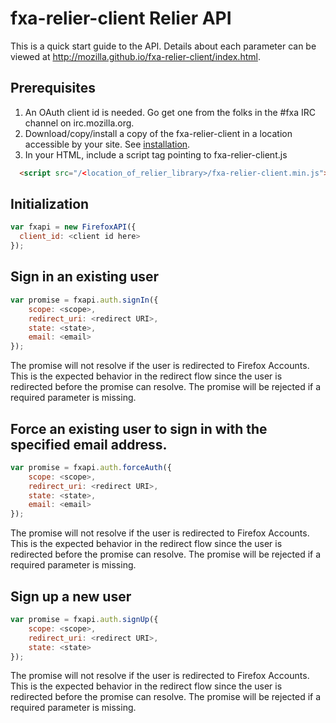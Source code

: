 # fxa-relier-client Relier API

This is a quick start guide to the API. Details about each parameter
can be viewed at http://mozilla.github.io/fxa-relier-client/index.html.

## Prerequisites
1. An OAuth client id is needed. Go get one from the folks in the #fxa IRC channel on irc.mozilla.org.
2. Download/copy/install a copy of the fxa-relier-client in a location accessible by your site. See [installation](./README.md#installation).
3. In your HTML, include a script tag pointing to fxa-relier-client.js
```html
  <script src="/<location_of_relier_library>/fxa-relier-client.min.js"></script>
```

## Initialization

```js
var fxapi = new FirefoxAPI({
  client_id: <client id here>
});
```

## Sign in an existing user

```js
var promise = fxapi.auth.signIn({
    scope: <scope>,
    redirect_uri: <redirect URI>,
    state: <state>,
    email: <email>
});
```

The promise will not resolve if the user is redirected to Firefox Accounts. This is the expected behavior in the redirect flow since the user is redirected before the promise can resolve. The promise will be rejected if a required parameter is missing.

## Force an existing user to sign in with the specified email address.

```js
var promise = fxapi.auth.forceAuth({
    scope: <scope>,
    redirect_uri: <redirect URI>,
    state: <state>,
    email: <email>
});
```

The promise will not resolve if the user is redirected to Firefox Accounts. This is the expected behavior in the redirect flow since the user is redirected before the promise can resolve. The promise will be rejected if a required parameter is missing.

## Sign up a new user

```js
var promise = fxapi.auth.signUp({
    scope: <scope>,
    redirect_uri: <redirect URI>,
    state: <state>
});
```

The promise will not resolve if the user is redirected to Firefox Accounts. This is the expected behavior in the redirect flow since the user is redirected before the promise can resolve. The promise will be rejected if a required parameter is missing.

